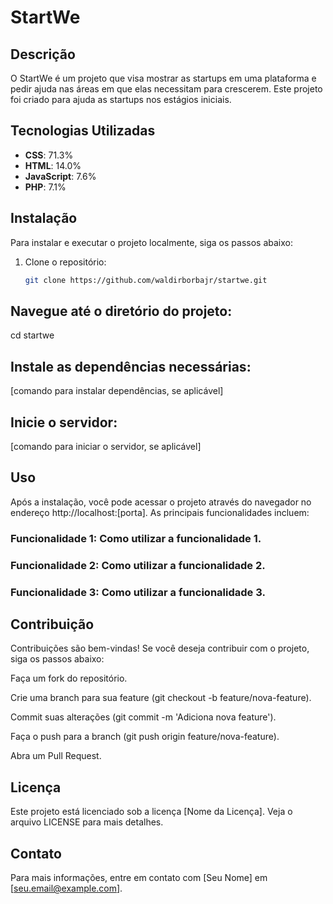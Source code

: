 # StartWe

## Descrição

O StartWe é um projeto que visa mostrar as startups em uma plataforma e pedir ajuda nas áreas em que elas necessitam para crescerem. Este projeto foi criado para ajuda as startups nos estágios iniciais.

## Tecnologias Utilizadas

- **CSS**: 71.3%
- **HTML**: 14.0%
- **JavaScript**: 7.6%
- **PHP**: 7.1%

## Instalação

Para instalar e executar o projeto localmente, siga os passos abaixo:

1. Clone o repositório:
   ```bash
   git clone https://github.com/waldirborbajr/startwe.git
   ```
## Navegue até o diretório do projeto:

cd startwe

## Instale as dependências necessárias:

[comando para instalar dependências, se aplicável]

## Inicie o servidor:

[comando para iniciar o servidor, se aplicável]

## Uso

Após a instalação, você pode acessar o projeto através do navegador no endereço http://localhost:[porta]. As principais funcionalidades incluem:

### Funcionalidade 1: Como utilizar a funcionalidade 1.

### Funcionalidade 2: Como utilizar a funcionalidade 2.

### Funcionalidade 3: Como utilizar a funcionalidade 3.

## Contribuição

Contribuições são bem-vindas! Se você deseja contribuir com o projeto, siga os passos abaixo:

Faça um fork do repositório.

Crie uma branch para sua feature (git checkout -b feature/nova-feature).

Commit suas alterações (git commit -m 'Adiciona nova feature').

Faça o push para a branch (git push origin feature/nova-feature).

Abra um Pull Request.

## Licença

Este projeto está licenciado sob a licença [Nome da Licença]. Veja o arquivo LICENSE para mais detalhes.

## Contato

Para mais informações, entre em contato com [Seu Nome] em [seu.email@example.com].

